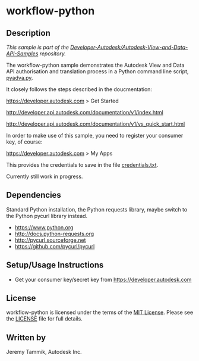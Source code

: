 # workflow-python


## Description

*This sample is part of the [Developer-Autodesk/Autodesk-View-and-Data-API-Samples](https://github.com/Developer-Autodesk/autodesk-view-and-data-api-samples) repository.*

The workflow-python sample demonstrates the Autodesk View and Data API authorisation and translation process in a Python command line script, [pyadva.py](pyadva.py).

It closely follows the steps described in the doucmentation:

https://developer.autodesk.com > Get Started

http://developer.api.autodesk.com/documentation/v1/index.html

http://developer.api.autodesk.com/documentation/v1/vs_quick_start.html

In order to make use of this sample, you need to register your consumer key, of course:

https://developer.autodesk.com > My Apps

This provides the credentials to save in the file [credentials.txt](credentials.txt).

Currently still work in progress.


## Dependencies

Standard Python installation, the Python requests library, maybe switch to the Python pycurl library instead.

* https://www.python.org
* http://docs.python-requests.org
* http://pycurl.sourceforge.net
* https://github.com/pycurl/pycurl


## Setup/Usage Instructions

* Get your consumer key/secret key from https://developer.autodesk.com


## License

workflow-python is licensed under the terms of the [MIT License](http://opensource.org/licenses/MIT). Please see the [LICENSE](LICENSE) file for full details.

## Written by

Jeremy Tammik, Autodesk Inc.
